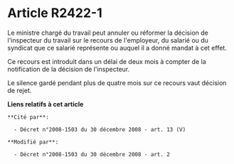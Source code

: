 # Article R2422-1

Le ministre chargé du travail peut annuler ou réformer la décision de l'inspecteur du travail sur le recours de l'employeur,
du salarié ou du syndicat que ce salarié représente ou auquel il a donné mandat à cet effet.

Ce recours est introduit dans un délai de deux mois à compter de la notification de la décision de l'inspecteur.

Le silence gardé pendant plus de quatre mois sur ce recours vaut décision de rejet.

**Liens relatifs à cet article**

	**Cité par**:

	  - Décret n°2008-1503 du 30 décembre 2008 - art. 13 (V)

	**Modifié par**:

	  - Décret n°2008-1503 du 30 décembre 2008 - art. 2
